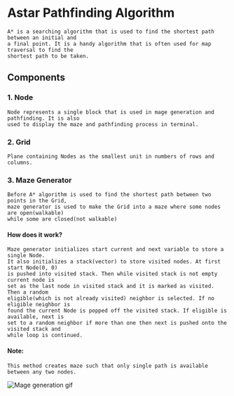 # Astar Pathfinding Algorithm
    A* is a searching algorithm that is used to find the shortest path between an initial and
    a final point. It is a handy algorithm that is often used for map traversal to find the
    shortest path to be taken.

## Components
### 1. Node
    Node represents a single block that is used in mage generation and pathfinding. It is also
    used to display the maze and pathfinding process in terminal.

### 2. Grid
    Plane containing Nodes as the smallest unit in numbers of rows and columns.

### 3. Maze Generator
    Before A* algorithm is used to find the shortest path between two points in the Grid,
    maze generator is used to make the Grid into a maze where some nodes are open(walkable)
    while some are closed(not walkable)

####     **How does it work?**
    Maze generator initializes start current and next variable to store a single Node.
    It also initializes a stack(vector) to store visited nodes. At first start Node(0, 0)
    is pushed into visited stack. Then while visited stack is not empty current node is
    set as the last node in visited stack and it is marked as visited. Then a random
    eligible(which is not already visited) neighbor is selected. If no eligible neighbor is
    found the current Node is popped off the visited stack. If eligible is available, next is
    set to a random neighbor if more than one then next is pushed onto the visited stack and
    while loop is continued.

####     **Note**:
    This method creates maze such that only single path is available between any two nodes.

![Mage generation gif](https://i.imgur.com/m6QdvSm.gif)